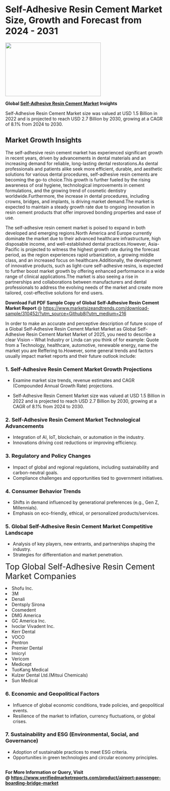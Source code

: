 <H1>Self-Adhesive Resin Cement Market Size, Growth and Forecast from 2024 - 2031</H1><img class="aligncenter size-medium wp-image-584254" src="https://thirdeyenews.in/wp-content/uploads/2024/09/Global-Market-Research-300x168.jpeg" alt="" width="300" height="168" /><p><strong>Global&nbsp;<a href="https://www.marketsizeandtrends.com/download-sample/310452/?utm_source=Github8j?utm_medium=216">Self-Adhesive Resin Cement Market</a> Insights</strong></p><p>Self-Adhesive Resin Cement Market size was valued at USD 1.5 Billion in 2022 and is projected to reach USD 2.7 Billion by 2030, growing at a CAGR of 8.1% from 2024 to 2030.</p><p><h2>Market Growth Insights</h2> <p>The self-adhesive resin cement market has experienced significant growth in recent years, driven by advancements in dental materials and an increasing demand for reliable, long-lasting dental restorations.As dental professionals and patients alike seek more efficient, durable, and aesthetic solutions for various dental procedures, self-adhesive resin cements are becoming the go-to choice.This growth is further fueled by the rising awareness of oral hygiene, technological improvements in cement formulations, and the growing trend of cosmetic dentistry worldwide.Furthermore, the increase in dental procedures, including crowns, bridges, and implants, is driving market demand.The market is expected to maintain a steady growth rate due to ongoing innovation in resin cement products that offer improved bonding properties and ease of use.</p> <p>The self-adhesive resin cement market is poised to expand in both developed and emerging regions.North America and Europe currently dominate the market due to their advanced healthcare infrastructure, high disposable income, and well-established dental practices.However, Asia-Pacific is projected to witness the highest growth rate during the forecast period, as the region experiences rapid urbanization, a growing middle class, and an increased focus on healthcare.Additionally, the development of innovative products, such as light-cure self-adhesive resins, is expected to further boost market growth by offering enhanced performance in a wide range of clinical applications.The market is also seeing a rise in partnerships and collaborations between manufacturers and dental professionals to address the evolving needs of the market and create more tailored, cost-effective solutions for end users.</p> <p><span class=""><strong>Download Full PDF Sample Copy of Global Self-Adhesive Resin Cement Market Report</strong> @ <a href="https://www.marketsizeandtrends.com/download-sample/310452/?utm_source=Github8j?utm_medium=216" target="_blank">https://www.marketsizeandtrends.com/download-sample/310452/?utm_source=Github8j?utm_medium=216</a></span></p><p>In order to make an accurate and perceptive description of future scope of a Global&nbsp;Self-Adhesive Resin Cement Market Market as Global&nbsp;Self-Adhesive Resin Cement Market Market of 2025, you need to describe a clear Vision &ndash; What Industry or Linda can you think of for example: Quote from a Technology, healthcare, automotive, renewable energy, name the market you are Reffering to.However, some general trends and factors usually impact market reports and their future outlook include:</p><h3>1.&nbsp;<strong>Self-Adhesive Resin Cement Market Growth Projections</strong></h3><ul><li>Examine market size trends, revenue estimates and CAGR (Compounded Annual Growth Rate) projections.</li><li><p>Self-Adhesive Resin Cement Market size was valued at USD 1.5 Billion in 2022 and is projected to reach USD 2.7 Billion by 2030, growing at a CAGR of 8.1% from 2024 to 2030.</p></li></ul><h3>2.&nbsp;<strong>Self-Adhesive Resin Cement Market Technological Advancements</strong></h3><ul><li>Integration of AI, IoT, blockchain, or automation in the industry.</li><li>Innovations driving cost reductions or improving efficiency.</li></ul><h3>3.&nbsp;<strong>Regulatory and Policy Changes</strong></h3><ul><li>Impact of global and regional regulations, including sustainability and carbon-neutral goals.</li><li>Compliance challenges and opportunities tied to government initiatives.</li></ul><h3>4.&nbsp;<strong>Consumer Behavior Trends</strong></h3><ul><li>Shifts in demand influenced by generational preferences (e.g., Gen Z, Millennials).</li><li>Emphasis on eco-friendly, ethical, or personalized products/services.</li></ul><h3>5.&nbsp;<strong>Global Self-Adhesive Resin Cement Market Competitive Landscape</strong></h3><ul><li>Analysis of key players, new entrants, and partnerships shaping the industry.</li><li>Strategies for differentiation and market penetration.</li></ul><p data-pm-slice="1 1 []"><span style="color: inherit; font-family: inherit; font-size: 25px;">Top Global Self-Adhesive Resin Cement Market Companies</span></p><div class="" data-test-id=""><p><li>Shofu Inc.</li><li> 3M</li><li> Denali</li><li> Dentsply Sirona</li><li> Cosmedent</li><li> DMG America</li><li> GC America Inc.</li><li> Ivoclar Vivadent Inc.</li><li> Kerr Dental</li><li> VOCO</li><li> Pentron</li><li> Premier Dental</li><li> Imicryl</li><li> Vericom</li><li> Medicept</li><li> TuoKang Medical</li><li> Kulzer Dental Ltd.(Mitsui Chemicals)</li><li> Sun Medical</li></p></div><h3>6.&nbsp;<strong>Economic and Geopolitical Factors</strong></h3><ul><li>Influence of global economic conditions, trade policies, and geopolitical events.</li><li>Resilience of the market to inflation, currency fluctuations, or global crises.</li></ul><h3>7.&nbsp;<strong>Sustainability and ESG (Environmental, Social, and Governance)</strong></h3><ul><li>Adoption of sustainable practices to meet ESG criteria.</li><li>Opportunities in green technologies and circular economy principles.</li></ul><h2><strong style="font-size: 14px;">For More Information or Query, Visit @&nbsp;</strong><a style="background-color: #ffffff; font-size: 14px;" href="https://www.marketsizeandtrends.com/report/self-adhesive-resin-cement-market/" target="_blank">https://www.verifiedmarketreports.com/product/airport-passenger-boarding-bridge-market</a></h2>